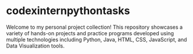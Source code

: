# codexinternpythontasks
Welcome to my personal project collection! This repository showcases a variety of hands-on projects and practice programs developed using multiple technologies including Python, Java, HTML, CSS, JavaScript, and Data Visualization tools.
